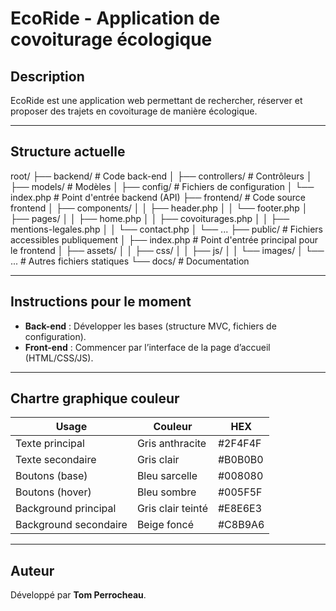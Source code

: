 # EcoRide - Application de covoiturage écologique

## Description

EcoRide est une application web permettant de rechercher, réserver et proposer des trajets en covoiturage de manière écologique.

---

## Structure actuelle

root/
├── backend/ # Code back-end
│ ├── controllers/ # Contrôleurs
│ ├── models/ # Modèles
│ ├── config/ # Fichiers de configuration
│ └── index.php # Point d'entrée backend (API)
├── frontend/ # Code source frontend
│ ├── components/
│ │ ├── header.php
│ │ └── footer.php
│ ├── pages/
│ │ ├── home.php
│ │ ├── covoiturages.php
│ │ ├── mentions-legales.php
│ │ └── contact.php
│ └── ...
├── public/ # Fichiers accessibles publiquement
│ ├── index.php # Point d'entrée principal pour le frontend
│ ├── assets/
│ │ ├── css/
│ │ ├── js/
│ │ └── images/
│ └── ... # Autres fichiers statiques
└── docs/ # Documentation

---

## Instructions pour le moment

- **Back-end** : Développer les bases (structure MVC, fichiers de configuration).
- **Front-end** : Commencer par l’interface de la page d’accueil (HTML/CSS/JS).

---

## Chartre graphique couleur

| Usage                 | Couleur           | HEX     |
| --------------------- | ----------------- | ------- |
| Texte principal       | Gris anthracite   | #2F4F4F |
| Texte secondaire      | Gris clair        | #B0B0B0 |
| Boutons (base)        | Bleu sarcelle     | #008080 |
| Boutons (hover)       | Bleu sombre       | #005F5F |
| Background principal  | Gris clair teinté | #E8E6E3 |
| Background secondaire | Beige foncé       | #C8B9A6 |

---

## Auteur

Développé par **Tom Perrocheau**.
